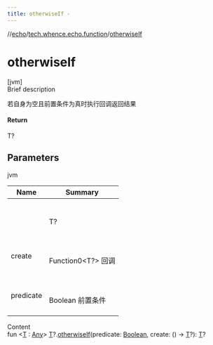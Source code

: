 ```yaml
---
title: otherwiseIf -
---
```

//[echo](../index.md)/[tech.whence.echo.function](index.md)/[otherwiseIf](otherwise-if.md)



# otherwiseIf  
[jvm]  
Brief description  


若自身为空且前置条件为真时执行回调返回结果



#### Return  


T?



## Parameters  
  
jvm  
  
|  Name|  Summary| 
|---|---|
| <receiver>| <br><br>T?<br><br>
| create| <br><br>Function0<T?> 回调<br><br>
| predicate| <br><br>Boolean 前置条件<br><br>
  
  
Content  
fun <[T](otherwise-if.md) : [Any](https://kotlinlang.org/api/latest/jvm/stdlib/kotlin/-any/index.html)> [T](otherwise-if.md)?.[otherwiseIf](otherwise-if.md)(predicate: [Boolean](https://kotlinlang.org/api/latest/jvm/stdlib/kotlin/-boolean/index.html), create: () -> [T](otherwise-if.md)?): [T](otherwise-if.md)?  



